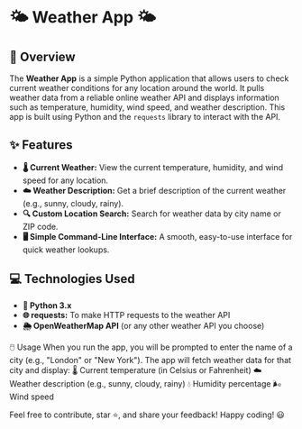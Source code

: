 # 🌤️ Weather App 🌤️

## 📖 Overview
The **Weather App** is a simple Python application that allows users to check current weather conditions for any location around the world. It pulls weather data from a reliable online weather API and displays information such as temperature, humidity, wind speed, and weather description. This app is built using Python and the `requests` library to interact with the API.

## ✨ Features
- **🌡️ Current Weather:** View the current temperature, humidity, and wind speed for any location.
- **☁️ Weather Description:** Get a brief description of the current weather (e.g., sunny, cloudy, rainy).
- **🔍 Custom Location Search:** Search for weather data by city name or ZIP code.
- **🖥️ Simple Command-Line Interface:** A smooth, easy-to-use interface for quick weather lookups.

## 💻 Technologies Used
- **🐍 Python 3.x**
- **🌐 requests:** To make HTTP requests to the weather API
- **🌦️ OpenWeatherMap API** (or any other weather API you choose)

🖱️ Usage
When you run the app, you will be prompted to enter the name of a city (e.g., "London" or "New York").
The app will fetch weather data for that city and display:
🌡️ Current temperature (in Celsius or Fahrenheit)
☁️ Weather description (e.g., sunny, cloudy, rainy)
💧 Humidity percentage
🌬️ Wind speed

Feel free to contribute, star ⭐, and share your feedback! Happy coding! 😃

